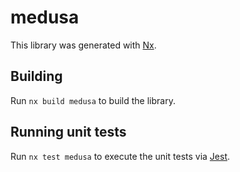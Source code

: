# medusa

This library was generated with [Nx](https://nx.dev).

## Building

Run `nx build medusa` to build the library.

## Running unit tests

Run `nx test medusa` to execute the unit tests via [Jest](https://jestjs.io).
